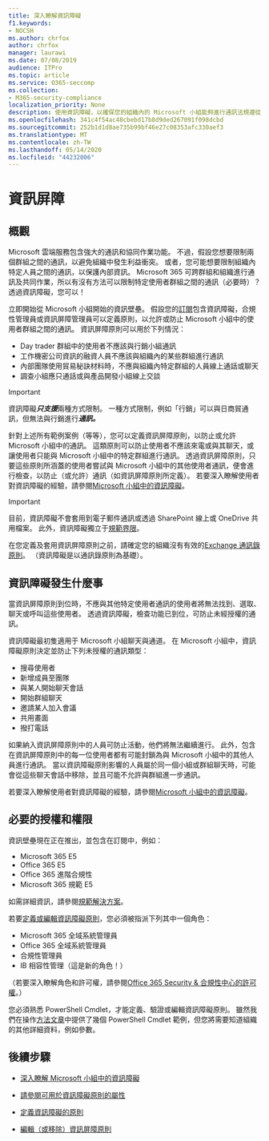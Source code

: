 ```yaml
---
title: 深入瞭解資訊障礙
f1.keywords:
- NOCSH
ms.author: chrfox
author: chrfox
manager: laurawi
ms.date: 07/08/2019
audience: ITPro
ms.topic: article
ms.service: O365-seccomp
ms.collection:
- M365-security-compliance
localization_priority: None
description: 使用資訊障礙，以確保您的組織內的 Microsoft 小組能夠進行通訊法規遵從性。
ms.openlocfilehash: 341c4f54ac48cbebd17b8d9ded267091f098dcbd
ms.sourcegitcommit: 252b1d1d8ae735b99bf46e27c08353afc330aef3
ms.translationtype: MT
ms.contentlocale: zh-TW
ms.lasthandoff: 05/14/2020
ms.locfileid: "44232006"
---
```

# <a name="information-barriers"></a>資訊屏障

## <a name="overview"></a>概觀

Microsoft 雲端服務包含強大的通訊和協同作業功能。 不過，假設您想要限制兩個群組之間的通訊，以避免組織中發生利益衝突。 或者，您可能想要限制組織內特定人員之間的通訊，以保護內部資訊。 Microsoft 365 可跨群組和組織進行通訊及共同作業，所以有沒有方法可以限制特定使用者群組之間的通訊（必要時）？ 透過資訊障礙，您可以！ 

立即開始從 Microsoft 小組開始的資訊壁壘。 假設您的[訂閱](#required-licenses-and-permissions)包含資訊障礙，合規性管理員或資訊屏障管理員可以定義原則，以允許或防止 Microsoft 小組中的使用者群組之間的通訊。 資訊屏障原則可以用於下列情況：

- Day trader 群組中的使用者不應該與行銷小組通訊
- 工作機密公司資訊的融資人員不應該與組織內的某些群組進行通訊
- 內部團隊使用貿易秘訣材料時，不應與組織內特定群組的人員線上通話或聊天
- 調查小組應只通話或與產品開發小組線上交談

> [!IMPORTANT]
> 資訊障礙***只支援***兩種方式限制。 一種方式限制，例如「行銷」可以與日商貿通訊，但無法與行銷進行***通訊。***

針對上述所有範例案例（等等），您可以定義資訊屏障原則，以防止或允許 Microsoft 小組中的通訊。 這類原則可以防止使用者不應該來電或與其聊天，或讓使用者只能與 Microsoft 小組中的特定群組進行通訊。 透過資訊屏障原則，只要這些原則所涵蓋的使用者嘗試與 Microsoft 小組中的其他使用者通訊，便會進行檢查，以防止（或允許）通訊（如資訊屏障原則所定義）。 若要深入瞭解使用者對資訊障礙的經驗，請參閱[Microsoft 小組中的資訊障礙](https://docs.microsoft.com/MicrosoftTeams/information-barriers-in-teams)。

> [!IMPORTANT]
> 目前，資訊障礙不會套用到電子郵件通訊或透過 SharePoint 線上或 OneDrive 共用檔案。 此外，資訊障礙獨立于[規範界限](set-up-compliance-boundaries.md)。<p>在您定義及套用資訊屏障原則之前，請確定您的組織沒有有效的[Exchange 通訊錄原則](https://docs.microsoft.com/exchange/address-books/address-book-policies/address-book-policies)。 （資訊障礙是以通訊錄原則為基礎）。 

## <a name="what-happens-with-information-barriers"></a>資訊障礙發生什麼事

當資訊屏障原則到位時，不應與其他特定使用者通訊的使用者將無法找到、選取、聊天或呼叫這些使用者。 透過資訊障礙，檢查功能已到位，可防止未經授權的通訊。

資訊障礙最初隻適用于 Microsoft 小組聊天與通道。 在 Microsoft 小組中，資訊障礙原則決定並防止下列未授權的通訊類型：
- 搜尋使用者
- 新增成員至團隊
- 與某人開始聊天會話
- 開始群組聊天
- 邀請某人加入會議
- 共用畫面
- 撥打電話 

如果納入資訊屏障原則中的人員可防止活動，他們將無法繼續進行。 此外，包含在資訊屏障原則中的每一位使用者都有可能封鎖為與 Microsoft 小組中的其他人員進行通訊。 當以資訊障礙原則影響的人員屬於同一個小組或群組聊天時，可能會從這些聊天會話中移除，並且可能不允許與群組進一步通訊。

若要深入瞭解使用者對資訊障礙的經驗，請參閱[Microsoft 小組中的資訊障礙](https://docs.microsoft.com/MicrosoftTeams/information-barriers-in-teams)。

## <a name="required-licenses-and-permissions"></a>必要的授權和權限

資訊壁壘現在正在推出，並包含在訂閱中，例如：

- Microsoft 365 E5
- Office 365 E5
- Office 365 進階合規性
- Microsoft 365 規範 E5

如需詳細資訊，請參閱[規範解決方案](https://products.office.com/business/security-and-compliance/compliance-solutions)。

若要[定義或編輯資訊障礙原則](information-barriers-policies.md)，您必須被指派下列其中一個角色：

- Microsoft 365 全域系統管理員
- Office 365 全域系統管理員
- 合規性管理員
- IB 相容性管理（這是新的角色！）

（若要深入瞭解角色和許可權，請參閱[Office 365 Security & 合規性中心的許可權](../security/office-365-security/protect-against-threats.md)。）

您必須熟悉 PowerShell Cmdlet，才能定義、驗證或編輯資訊障礙原則。 雖然我們在操作[方法文章](information-barriers-policies.md)中提供了幾個 PowerShell Cmdlet 範例，但您將需要知道組織的其他詳細資料，例如參數。

## <a name="next-steps"></a>後續步驟

- [深入瞭解 Microsoft 小組中的資訊障礙](https://docs.microsoft.com/MicrosoftTeams/information-barriers-in-teams)

- [請參閱可用於資訊障礙原則的屬性](information-barriers-attributes.md)

- [定義資訊障礙的原則](information-barriers-policies.md)

- [編輯（或移除）資訊屏障原則](information-barriers-edit-segments-policies.md) 
